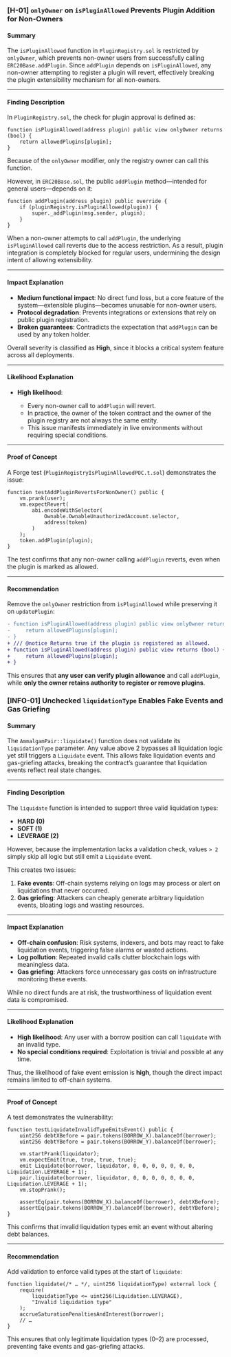 ### [H-01] `onlyOwner` on `isPluginAllowed` Prevents Plugin Addition for Non-Owners

#### Summary

The `isPluginAllowed` function in `PluginRegistry.sol` is restricted by `onlyOwner`, which prevents non-owner users from successfully calling `ERC20Base.addPlugin`. Since `addPlugin` depends on `isPluginAllowed`, any non-owner attempting to register a plugin will revert, effectively breaking the plugin extensibility mechanism for all non-owners.

---

#### Finding Description

In `PluginRegistry.sol`, the check for plugin approval is defined as:

```solidity
function isPluginAllowed(address plugin) public view onlyOwner returns (bool) {
    return allowedPlugins[plugin];
}
```

Because of the `onlyOwner` modifier, only the registry owner can call this function.

However, in `ERC20Base.sol`, the public `addPlugin` method—intended for general users—depends on it:

```solidity
function addPlugin(address plugin) public override {
    if (pluginRegistry.isPluginAllowed(plugin)) {
        super._addPlugin(msg.sender, plugin);
    }
}
```

When a non-owner attempts to call `addPlugin`, the underlying `isPluginAllowed` call reverts due to the access restriction. As a result, plugin integration is completely blocked for regular users, undermining the design intent of allowing extensibility.

---

#### Impact Explanation

* **Medium functional impact**: No direct fund loss, but a core feature of the system—extensible plugins—becomes unusable for non-owner users.
* **Protocol degradation**: Prevents integrations or extensions that rely on public plugin registration.
* **Broken guarantees**: Contradicts the expectation that `addPlugin` can be used by any token holder.

Overall severity is classified as **High**, since it blocks a critical system feature across all deployments.

---

#### Likelihood Explanation

* **High likelihood**:

  * Every non-owner call to `addPlugin` will revert.
  * In practice, the owner of the token contract and the owner of the plugin registry are not always the same entity.
  * This issue manifests immediately in live environments without requiring special conditions.

---

#### Proof of Concept

A Forge test (`PluginRegistryIsPluginAllowedPOC.t.sol`) demonstrates the issue:

```solidity
function testAddPluginRevertsForNonOwner() public {
    vm.prank(user);
    vm.expectRevert(
        abi.encodeWithSelector(
            Ownable.OwnableUnauthorizedAccount.selector,
            address(token)
        )
    );
    token.addPlugin(plugin);
}
```

The test confirms that any non-owner calling `addPlugin` reverts, even when the plugin is marked as allowed.

---

#### Recommendation

Remove the `onlyOwner` restriction from `isPluginAllowed` while preserving it on `updatePlugin`:

```diff
- function isPluginAllowed(address plugin) public view onlyOwner returns (bool) {
-     return allowedPlugins[plugin];
- }
+ /// @notice Returns true if the plugin is registered as allowed.
+ function isPluginAllowed(address plugin) public view returns (bool) {
+     return allowedPlugins[plugin];
+ }
```

This ensures that **any user can verify plugin allowance** and call `addPlugin`, while **only the owner retains authority to register or remove plugins**.


### [INFO-01] Unchecked `liquidationType` Enables Fake Events and Gas Griefing


#### Summary

The `AmmalgamPair::liquidate()` function does not validate its `liquidationType` parameter. Any value above 2 bypasses all liquidation logic yet still triggers a `Liquidate` event. This allows fake liquidation events and gas-griefing attacks, breaking the contract’s guarantee that liquidation events reflect real state changes.

---

#### Finding Description

The `liquidate` function is intended to support three valid liquidation types:

* **HARD (0)**
* **SOFT (1)**
* **LEVERAGE (2)**

However, because the implementation lacks a validation check, values `> 2` simply skip all logic but still emit a `Liquidate` event.

This creates two issues:

1. **Fake events**: Off-chain systems relying on logs may process or alert on liquidations that never occurred.
2. **Gas griefing**: Attackers can cheaply generate arbitrary liquidation events, bloating logs and wasting resources.

---

#### Impact Explanation

* **Off-chain confusion**: Risk systems, indexers, and bots may react to fake liquidation events, triggering false alarms or wasted actions.
* **Log pollution**: Repeated invalid calls clutter blockchain logs with meaningless data.
* **Gas griefing**: Attackers force unnecessary gas costs on infrastructure monitoring these events.

While no direct funds are at risk, the trustworthiness of liquidation event data is compromised.

---

#### Likelihood Explanation

* **High likelihood**: Any user with a borrow position can call `liquidate` with an invalid type.
* **No special conditions required**: Exploitation is trivial and possible at any time.

Thus, the likelihood of fake event emission is **high**, though the direct impact remains limited to off-chain systems.

---

#### Proof of Concept

A test demonstrates the vulnerability:

```solidity
function testLiquidateInvalidTypeEmitsEvent() public {
    uint256 debtXBefore = pair.tokens(BORROW_X).balanceOf(borrower);
    uint256 debtYBefore = pair.tokens(BORROW_Y).balanceOf(borrower);

    vm.startPrank(liquidator);
    vm.expectEmit(true, true, true, true);
    emit Liquidate(borrower, liquidator, 0, 0, 0, 0, 0, 0, 0, Liquidation.LEVERAGE + 1);
    pair.liquidate(borrower, liquidator, 0, 0, 0, 0, 0, 0, 0, Liquidation.LEVERAGE + 1);
    vm.stopPrank();

    assertEq(pair.tokens(BORROW_X).balanceOf(borrower), debtXBefore);
    assertEq(pair.tokens(BORROW_Y).balanceOf(borrower), debtYBefore);
}
```

This confirms that invalid liquidation types emit an event without altering debt balances.

---

#### Recommendation

Add validation to enforce valid types at the start of `liquidate`:

```solidity
function liquidate(/* … */, uint256 liquidationType) external lock {
    require(
        liquidationType <= uint256(Liquidation.LEVERAGE),
        "Invalid liquidation type"
    );
    accrueSaturationPenaltiesAndInterest(borrower);
    // …
}
```

This ensures that only legitimate liquidation types (0–2) are processed, preventing fake events and gas-griefing attacks.
